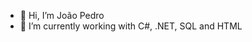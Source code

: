 - 👋 Hi, I’m João Pedro
- 🌱 I’m currently working with C#, .NET, SQL and HTML

<!---
joaosantos7614/joaosantos7614 is a ✨ special ✨ repository because its `README.md` (this file) appears on your GitHub profile.
You can click the Preview link to take a look at your changes.
--->
